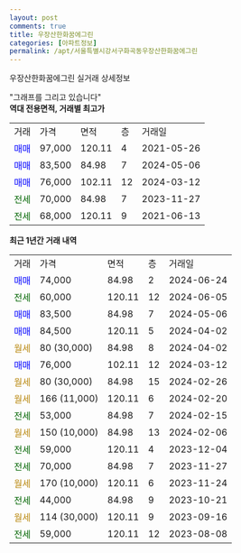 ```yaml
---
layout: post
comments: true
title: 우장산한화꿈에그린
categories: [아파트정보]
permalink: /apt/서울특별시강서구화곡동우장산한화꿈에그린
---
```


우장산한화꿈에그린 실거래 상세정보

<script type="text/javascript">
  google.charts.load('current', {'packages':['line', 'corechart']});
  google.charts.setOnLoadCallback(drawChart);

  function drawChart() {
    var data = new google.visualization.DataTable();
    data.addColumn('date', '거래일');
    data.addColumn('number', "매매");
    data.addColumn('number', "전세");
    data.addColumn('number', "전매");

    data.addRows([[new Date(Date.parse("2024-06-24")), 74000, null, null], [new Date(Date.parse("2024-06-05")), null, 60000, null], [new Date(Date.parse("2024-05-06")), 83500, null, null], [new Date(Date.parse("2024-04-02")), 84500, null, null], [new Date(Date.parse("2024-04-02")), null, null, null], [new Date(Date.parse("2024-03-12")), 76000, null, null], [new Date(Date.parse("2024-02-26")), null, null, null], [new Date(Date.parse("2024-02-20")), null, null, null], [new Date(Date.parse("2024-02-15")), null, 53000, null], [new Date(Date.parse("2024-02-06")), null, null, null], [new Date(Date.parse("2023-12-04")), null, 59000, null], [new Date(Date.parse("2023-11-27")), null, 70000, null], [new Date(Date.parse("2023-11-24")), null, null, null], [new Date(Date.parse("2023-10-21")), null, 44000, null], [new Date(Date.parse("2023-09-16")), null, null, null], [new Date(Date.parse("2023-08-08")), null, 59000, null]]);

    var options = {
      hAxis: {
        format: 'yyyy/MM/dd'
      },    
      lineWidth: 0,
      pointsVisible: true,    
      title: '최근 1년간 유형별 실거래가 분포',
      legend: { position: 'bottom' }
    };

    var formatter = new google.visualization.NumberFormat({pattern:'###,###'} );
    formatter.format(data, 1);
    formatter.format(data, 2);
    
    setTimeout(function() {
        var chart = new google.visualization.LineChart(document.getElementById('columnchart_material'));
        chart.draw(data, (options));
        document.getElementById('loading').style.display = 'none';
    }, 200);
  }
</script>


<div id="loading" style="z-index:20; display: block; margin-left: 0px">"그래프를 그리고 있습니다"</div>
<div id="columnchart_material" style="width: 95%; margin-left: 0px; display: block"></div>
<!-- contents start -->
<b>역대 전용면적, 거래별 최고가</b>
<table class="sortable">
    <tr>
      <td>거래</td>
      <td>가격</td>
      <td>면적</td>
      <td>층</td>
      <td>거래일</td>
    </tr>
        <tr>
          <td><a style="color: blue">매매</a></td>
          <td>97,000</td>
          <td>120.11</td>
          <td>4</td>
          <td>2021-05-26</td>
        </tr>            <tr>
          <td><a style="color: blue">매매</a></td>
          <td>83,500</td>
          <td>84.98</td>
          <td>7</td>
          <td>2024-05-06</td>
        </tr>            <tr>
          <td><a style="color: blue">매매</a></td>
          <td>76,000</td>
          <td>102.11</td>
          <td>12</td>
          <td>2024-03-12</td>
        </tr>        
        <tr>
              <td><a style="color: darkgreen">전세</a></td>
              <td>70,000</td>
              <td>84.98</td>
              <td>7</td>
              <td>2023-11-27</td>
            </tr>            <tr>
              <td><a style="color: darkgreen">전세</a></td>
              <td>68,000</td>
              <td>120.11</td>
              <td>9</td>
              <td>2021-06-13</td>
            </tr>        
    
</table>

<b>최근 1년간 거래 내역</b>

<table class="sortable">
    <tr>
      <td>거래</td>
      <td>가격</td>
      <td>면적</td>
      <td>층</td>
      <td>거래일</td>
    </tr>
    <tr>
      <td><a style="color: blue">매매</a></td>
      <td>74,000</td>
      <td>84.98</td>
      <td>2</td>
      <td>2024-06-24</td>
    </tr>          <tr>
      <td><a style="color: darkgreen">전세</a></td>
      <td>60,000</td>
      <td>120.11</td>
      <td>12</td>
      <td>2024-06-05</td>
    </tr>          <tr>
      <td><a style="color: blue">매매</a></td>
      <td>83,500</td>
      <td>84.98</td>
      <td>7</td>
      <td>2024-05-06</td>
    </tr>          <tr>
      <td><a style="color: blue">매매</a></td>
      <td>84,500</td>
      <td>120.11</td>
      <td>5</td>
      <td>2024-04-02</td>
    </tr>          <tr>
      <td><a style="color: darkgoldenrod">월세</a></td>
      <td>80 (30,000)</td>
      <td>84.98</td>
      <td>8</td>
      <td>2024-04-02</td>
    </tr>          <tr>
      <td><a style="color: blue">매매</a></td>
      <td>76,000</td>
      <td>102.11</td>
      <td>12</td>
      <td>2024-03-12</td>
    </tr>          <tr>
      <td><a style="color: darkgoldenrod">월세</a></td>
      <td>80 (30,000)</td>
      <td>84.98</td>
      <td>15</td>
      <td>2024-02-26</td>
    </tr>          <tr>
      <td><a style="color: darkgoldenrod">월세</a></td>
      <td>166 (11,000)</td>
      <td>120.11</td>
      <td>6</td>
      <td>2024-02-20</td>
    </tr>          <tr>
      <td><a style="color: darkgreen">전세</a></td>
      <td>53,000</td>
      <td>84.98</td>
      <td>7</td>
      <td>2024-02-15</td>
    </tr>          <tr>
      <td><a style="color: darkgoldenrod">월세</a></td>
      <td>150 (10,000)</td>
      <td>84.98</td>
      <td>13</td>
      <td>2024-02-06</td>
    </tr>          <tr>
      <td><a style="color: darkgreen">전세</a></td>
      <td>59,000</td>
      <td>120.11</td>
      <td>4</td>
      <td>2023-12-04</td>
    </tr>          <tr>
      <td><a style="color: darkgreen">전세</a></td>
      <td>70,000</td>
      <td>84.98</td>
      <td>7</td>
      <td>2023-11-27</td>
    </tr>          <tr>
      <td><a style="color: darkgoldenrod">월세</a></td>
      <td>170 (10,000)</td>
      <td>120.11</td>
      <td>6</td>
      <td>2023-11-24</td>
    </tr>          <tr>
      <td><a style="color: darkgreen">전세</a></td>
      <td>44,000</td>
      <td>84.98</td>
      <td>9</td>
      <td>2023-10-21</td>
    </tr>          <tr>
      <td><a style="color: darkgoldenrod">월세</a></td>
      <td>114 (30,000)</td>
      <td>120.11</td>
      <td>9</td>
      <td>2023-09-16</td>
    </tr>          <tr>
      <td><a style="color: darkgreen">전세</a></td>
      <td>59,000</td>
      <td>120.11</td>
      <td>12</td>
      <td>2023-08-08</td>
    </tr>      </table>
<!-- contents end -->    

